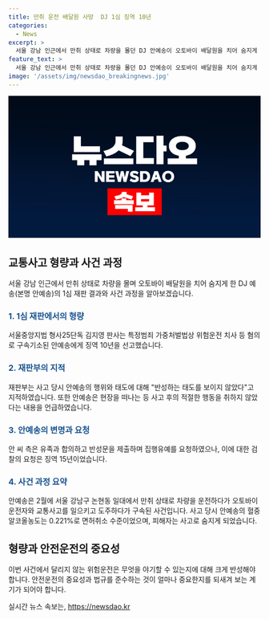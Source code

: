 ```yaml
---
title: 만취 운전 배달원 사망  DJ 1심 징역 10년
categories:
  - News
excerpt: >
  서울 강남 인근에서 만취 상태로 차량을 몰던 DJ 안예송이 오토바이 배달원을 치어 숨지게 한 혐의로 1심에서 징역 10년을 선고받았다. 재판부는 안예송의 사고 당시의 무책임한 행동과 반성 태도 부재를 지적했다. 안예송은 면허취소 수준의 술에 취한 상태에서 운전을 한 것으로 확인돼 비난을 받고 있다. 사고로 희생자가 사망하고, 안예송은 도주하다가 경찰에 붙잡혔으며, 2차 교통사고도 냈다. 혐의를 부인하며 반성하는 태도를 보이지 않아 검찰은 징역 15년을 요청했으나, 안예송은 유족과 합의하고 집행 유예를 요청했다.
feature_text: >
  서울 강남 인근에서 만취 상태로 차량을 몰던 DJ 안예송이 오토바이 배달원을 치어 숨지게 한 혐의로 1심에서 징역 10년을 선고받았다. 재판부는 안예송의 사고 당시의 무책임한 행동과 반성 태도 부재를 지적했다. 안예송은 면허취소 수준의 술에 취한 상태에서 운전을 한 것으로 확인돼 비난을 받고 있다. 사고로 희생자가 사망하고, 안예송은 도주하다가 경찰에 붙잡혔으며, 2차 교통사고도 냈다. 혐의를 부인하며 반성하는 태도를 보이지 않아 검찰은 징역 15년을 요청했으나, 안예송은 유족과 합의하고 집행 유예를 요청했다.
image: '/assets/img/newsdao_breakingnews.jpg'
---
```


<p><img src="/assets/img/newsdao_breakingnews.jpg" alt="flaretime 속보" /></p>

<h2 data-ke-size="size26">교통사고 형량과 사건 과정</h2>

<p data-ke-size="size16">서울 강남 인근에서 만취 상태로 차량을 몰며 오토바이 배달원을 치어 숨지게 한 DJ 예송(본명 안예송)의 1심 재판 결과와 사건 과정을 알아보겠습니다.</p>

<h3><b><span style="color: #1a5490;">1. 1심 재판에서의 형량</span></b></h3>

<p data-ke-size="size16">서울중앙지법 형사25단독 김지영 판사는 특정범죄 가중처벌법상 위험운전 치사 등 혐의로 구속기소된 안예송에게 징역 10년을 선고했습니다.</p>

<h3><b><span style="color: #1a5490;">2. 재판부의 지적</span></b></h3>

<p data-ke-size="size16">재판부는 사고 당시 안예송의 행위와 태도에 대해 "반성하는 태도를 보이지 않았다"고 지적하였습니다. 또한 안예송은 현장을 떠나는 등 사고 후의 적절한 행동을 취하지 않았다는 내용을 언급하였습니다.</p>

<h3><b><span style="color: #1a5490;">3. 안예송의 변명과 요청</span></b></h3>

<p data-ke-size="size16">안 씨 측은 유족과 합의하고 반성문을 제출하며 집행유예를 요청하였으나, 이에 대한 검찰의 요청은 징역 15년이었습니다.</p>

<h3><b><span style="color: #1a5490;">4. 사건 과정 요약</span></b></h3>

<p data-ke-size="size16">안예송은 2월에 서울 강남구 논현동 일대에서 만취 상태로 차량을 운전하다가 오토바이 운전자와 교통사고를 일으키고 도주하다가 구속된 사건입니다. 사고 당시 안예송의 혈중알코올농도는 0.221%로 면허취소 수준이었으며, 피해자는 사고로 숨지게 되었습니다.</p>

<h2 data-ke-size="size26">형량과 안전운전의 중요성</h2>

<p data-ke-size="size16">이번 사건에서 달리지 않는 위험운전은 무엇을 야기할 수 있는지에 대해 크게 반성해야 합니다. 안전운전의 중요성과 법규를 준수하는 것이 얼마나 중요한지를 되새겨 보는 계기가 되어야 합니다.</p>
실시간 뉴스 속보는, <a href="https://newsdao.kr" rel="dofollow">https://newsdao.kr</a>


